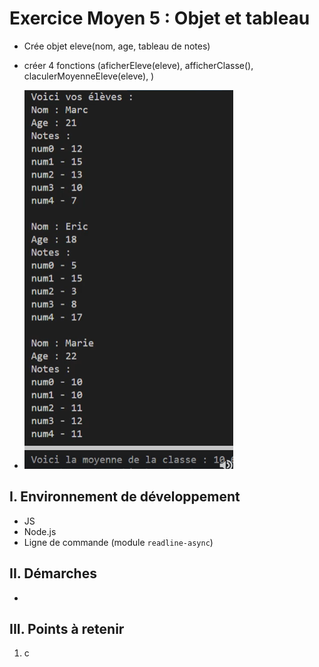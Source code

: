 # Exercice Moyen 5 : Objet et tableau

- Crée objet eleve(nom, age, tableau de notes)
- créer 4 fonctions (aficherEleve(eleve), afficherClasse(), claculerMoyenneEleve(eleve),  )
  
- ![capture exo5](ex5.png)

## I. Environnement de développement

* JS
* Node.js
* Ligne de commande (module `readline-async`)

## II. Démarches
- 


## III. Points à retenir

1. c
